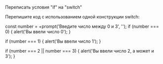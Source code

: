 Переписать условия "if" на "switch"

Перепишите код с использованием одной конструкции switch:

 const number = +prompt('Введите число между 0 и 3', '');
if (number === 0) {
  alert('Вы ввели число 0');
}

if (number === 1) {
  alert('Вы ввели число 1');
}

if (number === 2 || number === 3) {
  alert('Вы ввели число 2, а может и 3');
}
